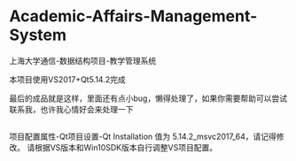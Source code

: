 # Academic-Affairs-Management-System
上海大学通信-数据结构项目-教学管理系统

本项目使用VS2017+Qt5.14.2完成

最后的成品就是这样，里面还有点小bug，懒得处理了，如果你需要帮助可以尝试联系我，也许我心情好会来处理一下

## 
项目配置属性-Qt项目设置-Qt Installation 值为 5.14.2_msvc2017_64，请记得修改。
请根据VS版本和Win10SDK版本自行调整VS项目配置。
